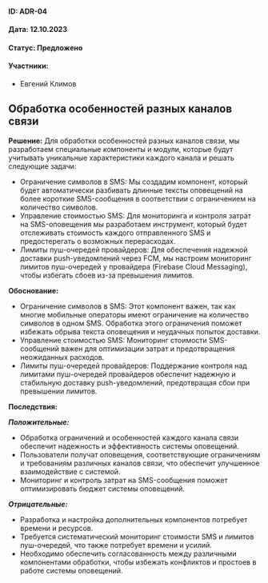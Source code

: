 #### ID: ADR-04

#### Дата: 12.10.2023

#### Статус: Предложено

#### Участники:
* Евгений Климов

## Обработка особенностей разных каналов связи

**Решение:** Для обработки особенностей разных каналов связи, мы разработаем специальные компоненты и модули, которые будут учитывать уникальные характеристики каждого канала и решать следующие задачи:
- Ограничение символов в SMS: Мы создадим компонент, который будет автоматически разбивать длинные тексты оповещений на более короткие SMS-сообщения в соответствии с ограничением на количество символов.
- Управление стоимостью SMS: Для мониторинга и контроля затрат на SMS-оповещения мы разработаем инструмент, который будет отслеживать стоимость каждого отправленного SMS и предостерегать о возможных перерасходах.
- Лимиты пуш-очередей провайдеров: Для обеспечения надежной доставки push-уведомлений через FCM, мы настроим мониторинг лимитов пуш-очередей у провайдера (Firebase Cloud Messaging), чтобы избегать сбоев из-за превышения лимитов.

**Обоснование:**
- Ограничение символов в SMS: Этот компонент важен, так как многие мобильные операторы имеют ограничение на количество символов в одном SMS. Обработка этого ограничения поможет избежать обрыва текста оповещения и неудачных попыток доставки.
- Управление стоимостью SMS: Мониторинг стоимости SMS-сообщений важен для оптимизации затрат и предотвращения неожиданных расходов.
- Лимиты пуш-очередей провайдеров: Поддержание контроля над лимитами пуш-очередей провайдеров обеспечит надежную и стабильную доставку push-уведомлений, предотвращая сбои при превышении лимитов.

**Последствия:**

***Положительные:***
- Обработка ограничений и особенностей каждого канала связи обеспечит надежность и эффективность системы оповещений.
- Пользователи получат оповещения, соответствующие ограничениям и требованиям различных каналов связи, что обеспечит улучшенное взаимодействие с системой.
- Мониторинг и контроль затрат на SMS-сообщения поможет оптимизировать бюджет системы оповещений.

***Отрицательные:***
- Разработка и настройка дополнительных компонентов потребует времени и ресурсов.
- Требуется систематический мониторинг стоимости SMS и лимитов пуш-очередей, что также потребует времени и усилий.
- Необходимо обеспечить согласованность между различными компонентами обработки, чтобы избежать конфликтов и простоев в работе системы оповещений.